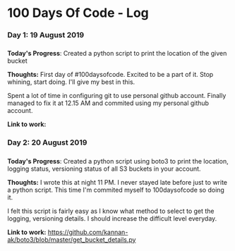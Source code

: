 # 100 Days Of Code - Log

### Day 1: 19 August 2019
##### 

**Today's Progress**: Created a python script to print the location of the given bucket

**Thoughts:** First day of #100daysofcode. Excited to be a part of it. Stop whining, start doing. I'll give my best in this.

Spent a lot of time in configuring git to use personal github account. Finally managed to fix it at 12.15 AM and commited using my personal github account.

**Link to work:** 


### Day 2: 20 August 2019
##### 

**Today's Progress**: Created a python script using boto3 to print the location, logging status, versioning status of all S3 buckets in your account.

**Thoughts:** I wrote this at night 11 PM. I never stayed late before just to write a python script. This time I'm commited myself to 100daysofcode so doing it. 

I felt this script is fairly easy as I know what method to select to get the logging, versioning details. I should increase the difficult level everyday.

**Link to work:** https://github.com/kannan-ak/boto3/blob/master/get_bucket_details.py

